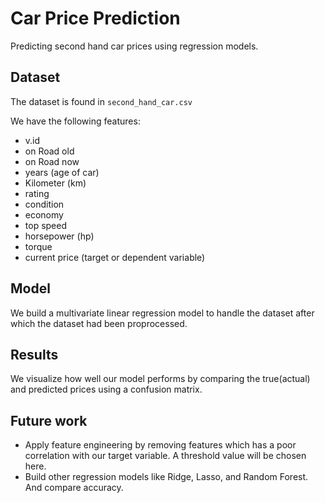 # Car Price Prediction
Predicting second hand car prices using regression models.

## Dataset
The dataset is found in `second_hand_car.csv`

We have the following features:
* v.id
* on Road old
* on Road now
* years (age of car)
* Kilometer (km)
* rating
* condition
* economy
* top speed
* horsepower (hp)
* torque
* current price (target or dependent variable)

## Model
We build a multivariate linear regression model to handle the dataset after which the dataset had been proprocessed.

## Results
We visualize how well our model performs by comparing the true(actual) and predicted prices using a confusion matrix.

## Future work
* Apply feature engineering by removing features which has a poor correlation with our target variable. A threshold value will be chosen here.
* Build other regression models like Ridge, Lasso, and Random Forest. And compare accuracy.